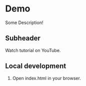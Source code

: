 # Demo

Some Description!

## Subheader

Watch tutorial on YouTube.

## Local development

1. Open index.html in your browser.